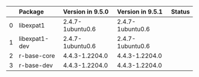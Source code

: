 <!-- markdown-link-check-disable -->

|    | Package       | Version in 9.5.0   | Version in 9.5.1   | Status   |
|---:|:--------------|:-------------------|:-------------------|:---------|
|  0 | libexpat1     | 2.4.7-1ubuntu0.6   | 2.4.7-1ubuntu0.6   |          |
|  1 | libexpat1-dev | 2.4.7-1ubuntu0.6   | 2.4.7-1ubuntu0.6   |          |
|  2 | r-base-core   | 4.4.3-1.2204.0     | 4.4.3-1.2204.0     |          |
|  3 | r-base-dev    | 4.4.3-1.2204.0     | 4.4.3-1.2204.0     |          |